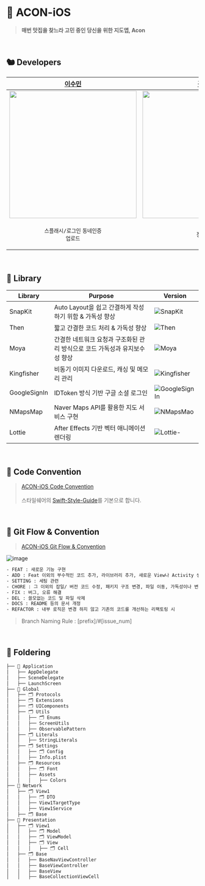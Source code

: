 # 🌰 ACON-iOS

> **매번 맛집을 찾느라 고민 중인 당신을 위한 지도앱, Acon**


<br/>

## 🐿️ Developers
| [이수민](https://github.com/cirtuare) | [김유림](https://github.com/yurim830) | [안재현](https://github.com/Ohjackson) | 
| --- | --- | --- |
| <img src="https://avatars.githubusercontent.com/u/86866423?v=4" width="333"/> | <img src="https://avatars.githubusercontent.com/u/157277372?v=4" width="333"/> | <img src="https://avatars.githubusercontent.com/u/49436233?v=4" width="333"/> | 
| <p align="center">`스플래시/로그인` `동네인증` <br>`업로드`</p> | <p align="center">`장소탐색`</p> | <p align="center">`취향탐색`</p> |

<br/>


## 🥜 Library
| Library | Purpose        | Version                                            |
| ------------------- | ------------------------ | ------------------------------------------------------------ |
| SnapKit             | Auto Layout을 쉽고 간결하게 작성하기 위함 & 가독성 향상| ![SnapKit](https://img.shields.io/badge/SnapKit-5.7.1-purple) |
| Then                | 짧고 간결한 코드 처리 & 가독성 향상   | ![Then](https://img.shields.io/badge/Then-3.0.0-white) |
| Moya           | 간결한 네트워크 요청과 구조화된 관리 방식으로 코드 가독성과 유지보수성 향상        | ![Moya](https://img.shields.io/badge/Moya-15.0.3-pink) |
| Kingfisher          | 비동기 이미지 다운로드, 캐싱 및 메모리 관리   | ![Kingfisher](https://img.shields.io/badge/Kingfisher-8.1.3-yellow) |
| GoogleSignIn          | IDToken 방식 기반 구글 소셜 로그인  | ![GoogleSignIn](https://img.shields.io/badge/GoogleSignIn-8.0.0-orange) |
| NMapsMap          | Naver Maps API를 활용한 지도 서비스 구현 | ![NMapsMao](https://img.shields.io/badge/NMapsMap-3.19.0-green) |
| Lottie        | After Effects 기반 벡터 애니메이션 렌더링 | ![Lottie-](https://img.shields.io/badge/Lottie-4.5.1-skyblue) |


<br/>

## 🥜 Code Convention
> [ACON-iOS Code Convention](https://stripe-shoemaker-907.notion.site/acon-ios-code-convention?pvs=4)
<br/><br/> 스타일쉐어의 [Swift-Style-Guide](https://github.com/StyleShare/swift-style-guide)를 기본으로 합니다.


<br/>


## 🥜 Git Flow & Convention
> [ACON-iOS Git Flow & Convention](https://stripe-shoemaker-907.notion.site/acon-ios-git-flow-convention?pvs=4)

![image](https://github.com/user-attachments/assets/3f566073-2e68-4375-90fe-f4dd529c65f7)

```bash
- FEAT : 새로운 기능 구현
- ADD : Feat 이외의 부수적인 코드 추가, 라이브러리 추가, 새로운 View나 Activity 생성
- SETTING : 세팅 관련
- CHORE : 그 이외의 잡일/ 버전 코드 수정, 패키지 구조 변경, 파일 이동, 가독성이나 변수명, reformat 등
- FIX : 버그, 오류 해결
- DEL : 쓸모없는 코드 및 파일 삭제
- DOCS : README 등의 문서 개정
- REFACTOR : 내부 로직은 변경 하지 않고 기존의 코드를 개선하는 리팩토링 시
```
> Branch Naming Rule : [prefix]/#[issue_num]

<br/>


## 🥜 Foldering
```bash
├── 📁 Application
│   ├── AppDelegate
│   ├── SceneDelegate
│   ├── LaunchScreen
├── 📁 Global
│   ├── 🗂️ Protocols
│   ├── 🗂️ Extensions
│   ├── 🗂️ UIComponents
│   ├── 🗂️ Utils
│   │   ├── 🗂️ Enums
│   │   ├── ScreenUtils
│   │   ├── ObservablePattern
│   ├── 🗂️ Literals
│   │   ├── StringLiterals
│   ├── 🗂️ Settings
│   │   ├── 🗂️ Config
│   │   ├── Info.plist
│   ├── 🗂️ Resources
│   │   ├── 🗂️ Font
│   │   ├── Assets
│   │   │   ├── Colors
├── 📁 Network
│   ├── 🗂️ View1
│   │   ├── 🗂️ DTO
│   │   ├── View1TargetType
│   │   ├── View1Service
│   ├── 🗂️ Base
├── 📁 Presentation
│   ├── 🗂️ View1
│   │   ├── 🗂️ Model
│   │   ├── 🗂️ ViewModel
│   │   ├── 🗂️ View
│   │   │   ├── 🗂️ Cell
│   ├── 🗂️ Base
│   │   ├── BaseNavViewController
│   │   ├── BaseViewController
│   │   ├── BaseView
│   │   ├── BaseCollectionViewCell


```

<br/><br/>
